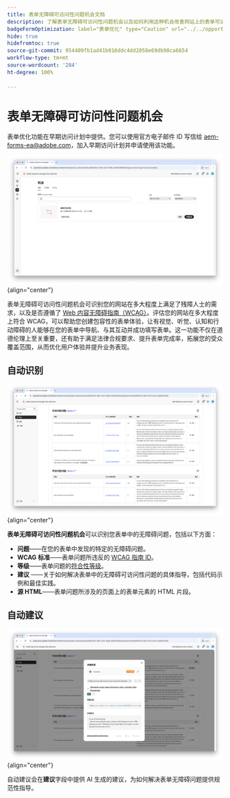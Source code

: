 ```yaml
---
title: 表单无障碍可访问性问题机会文档
description: 了解表单无障碍可访问性问题机会以及如何利用这种机会改善网站上的表单可访问性和用户体验。
badgeFormOptimization: label="表单优化" type="Caution" url="../../opportunity-types/form-optimization.md" tooltip="表单优化"
hide: true
hidefromtoc: true
source-git-commit: 954409fb1ad41b016ddc4dd2058e69db98ca6654
workflow-type: tm+mt
source-wordcount: '284'
ht-degree: 100%

---
```



# 表单无障碍可访问性问题机会

<span class="preview"> 表单优化功能在早期访问计划中提供。您可以使用官方电子邮件 ID 写信给 aem-forms-ea@adobe.com，加入早期访问计划并申请使用该功能。</span>

![表单无障碍可访问性问题机会](./assets/forms-accessibility-issues/hero.png){align="center"}

表单无障碍可访问性问题机会可识别您的网站在多大程度上满足了残障人士的需求，以及是否遵循了 [Web 内容无障碍指南（WCAG）](https://www.w3.org/TR/WCAG21/)。评估您的网站在多大程度上符合 WCAG，可以帮助您创建包容性的表单体验，让有视觉、听觉、认知和行动障碍的人能够在您的表单中导航、与其互动并成功填写表单。这一功能不仅在道德伦理上至关重要，还有助于满足法律合规要求、提升表单完成率，拓展您的受众覆盖范围，从而优化用户体验并提升业务表现。

## 自动识别

![自动识别表单无障碍可访问性问题](./assets/forms-accessibility-issues/auto-identify.png){align="center"}

**表单无障碍可访问性问题机会**&#x200B;可以识别您表单中的无障碍问题，包括以下方面：

* **问题**——在您的表单中发现的特定的无障碍问题。
* **WCAG 标准**——表单问题所违反的 [WCAG 指南 ID](https://www.w3.org/TR/WCAG21/)。
* **等级**——表单问题的[符合性等级](https://www.w3.org/WAI/WCAG21/Understanding/conformance#levels)。
* **建议** ——关于如何解决表单中的无障碍可访问性问题的具体指导，包括代码示例和最佳实践。
* **源 HTML**——表单问题所涉及的页面上的表单元素的 HTML 片段。

## 自动建议

![自动建议表单无障碍可访问性问题](./assets/forms-accessibility-issues/auto-suggest.png){align="center"}

自动建议会在&#x200B;**建议**&#x200B;字段中提供 AI 生成的建议，为如何解决表单无障碍问题提供规范性指导。

<!-- 

## Auto-optimize

[!BADGE Ultimate]{type=Positive tooltip="Ultimate"}

![Auto-optimize forms accessibility issues](./assets/accessibility-issues/auto-optimize.png){align="center"}

Sites Optimizer Ultimate adds the ability to deploy auto-optimization for the form accessibility issues found.

>[!BEGINTABS]

>[!TAB Deploy optimization]

{{auto-optimize-deploy-optimization-slack}}

>[!TAB Request approval]

{{auto-optimize-request-approval}}

>[!ENDTABS]
-->

